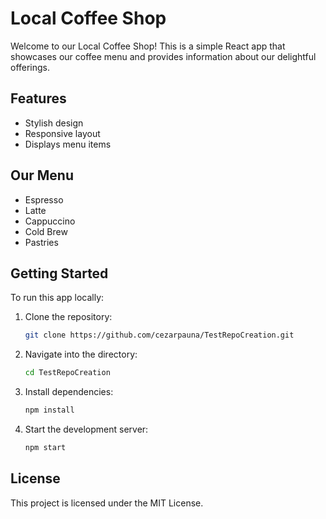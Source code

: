 # Local Coffee Shop

Welcome to our Local Coffee Shop! This is a simple React app that showcases our coffee menu and provides information about our delightful offerings.

## Features
- Stylish design
- Responsive layout
- Displays menu items

## Our Menu
- Espresso
- Latte
- Cappuccino
- Cold Brew
- Pastries

## Getting Started
To run this app locally:
1. Clone the repository:
   ```bash
   git clone https://github.com/cezarpauna/TestRepoCreation.git
   ```
2. Navigate into the directory:
   ```bash
   cd TestRepoCreation
   ```
3. Install dependencies:
   ```bash
   npm install
   ```
4. Start the development server:
   ```bash
   npm start
   ```

## License
This project is licensed under the MIT License.
